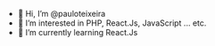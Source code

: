 - 👋 Hi, I’m @pauloteixeira
- 👀 I’m interested in PHP, React.Js, JavaScript ... etc.
- 🌱 I’m currently learning React.Js
